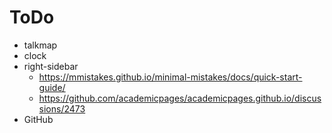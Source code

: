 # ToDo

* talkmap
* clock
* right-sidebar
  * https://mmistakes.github.io/minimal-mistakes/docs/quick-start-guide/
  * https://github.com/academicpages/academicpages.github.io/discussions/2473
* GitHub
